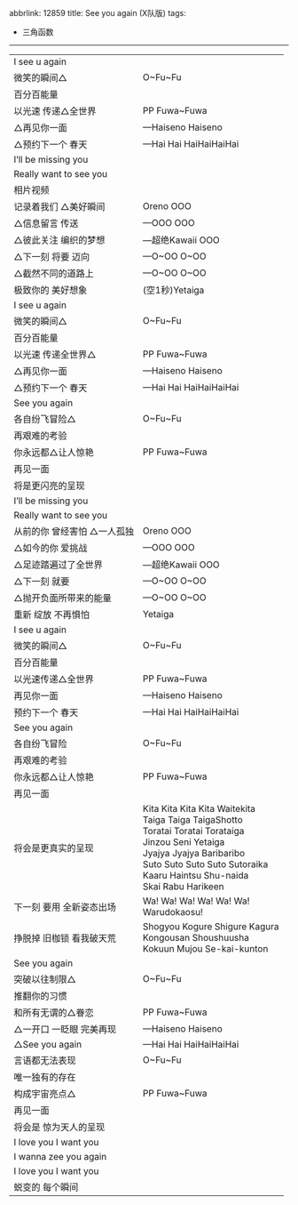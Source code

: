 abbrlink: 12859
title: See you again (X队版)
tags:
  - 三角函数
---
|      |      |
|--|--|
|I see u again|      |
|微笑的瞬间△|O~Fu~Fu|
|百分百能量|      |
|以光速 传递△全世界|PP Fuwa~Fuwa|
|△再见你一面|—Haiseno Haiseno|
|△预约下一个 春天|—Hai Hai HaiHaiHaiHai|
|I’ll be missing you|      |
|Really want to see you|      |
|相片视频|      |
|记录着我们 △美好瞬间|Oreno OOO|
|△信息留言 传送|—OOO OOO|
|△彼此关注 编织的梦想|—超绝Kawaii OOO|
|△下一刻 将要 迈向|—O~OO O~OO|
|△截然不同的道路上|—O~OO O~OO|
|极致你的 美好想象|(空1秒)Yetaiga|
|I see u again|      |
|微笑的瞬间△|O~Fu~Fu|
|百分百能量|      |
|以光速 传递全世界△|PP Fuwa~Fuwa|
|△再见你一面|—Haiseno Haiseno|
|△预约下一个 春天|—Hai Hai HaiHaiHaiHai|
|See you again|      |
|各自纷飞冒险△|O~Fu~Fu|
|再艰难的考验|      |
|你永远都△让人惊艳|PP Fuwa~Fuwa|
|再见一面|      |
|将是更闪亮的呈现|      |
|I’ll be missing you|      |
|Really want to see you|      |
|从前的你 曾经害怕 △一人孤独|Oreno OOO|
|△如今的你 爱挑战|—OOO OOO|
|△足迹踏遍过了全世界|—超绝Kawaii OOO|
|△下一刻 就要|—O~OO O~OO|
|△抛开负面所带来的能量|—O~OO O~OO|
|重新 绽放 不再惧怕|Yetaiga|
|I see u again|      |
|微笑的瞬间△|O~Fu~Fu|
|百分百能量|      |
|以光速传递△全世界|PP Fuwa~Fuwa|
|再见你一面|—Haiseno Haiseno|
|预约下一个 春天|—Hai Hai HaiHaiHaiHai|
|See you again|      |
|各自纷飞冒险|O~Fu~Fu|
|再艰难的考验|      |
|你永远都△让人惊艳|PP Fuwa~Fuwa|
|再见一面|      |
|将会是更真实的呈现|Kita Kita Kita Kita Waitekita<br>Taiga Taiga TaigaShotto<br>Toratai Toratai Torataiga<br>Jinzou Seni Yetaiga<br>Jyajya Jyajya Baribaribo<br>Suto Suto Suto Suto Sutoraika<br>Kaaru Haintsu Shu-naida<br>Skai Rabu Harikeen|
|下一刻 要用 全新姿态出场|Wa! Wa! Wa! Wa! Wa! Wa! <br>Warudokaosu!|
|挣脱掉 旧枷锁 看我破天荒|Shogyou Kogure Shigure Kagura<br>Kongousan Shoushuusha <br>Kokuun Mujou Se-kai-kunton|
|See you again|      |
|突破以往制限△|O~Fu~Fu|
|推翻你的习惯|      |
|和所有无谓的△眷恋|PP Fuwa~Fuwa|
|△一开口 一眨眼 完美再现|—Haiseno Haiseno|
|△See you again|—Hai Hai HaiHaiHaiHai|
|言语都无法表现|O~Fu~Fu|
|唯一独有的存在|      |
|构成宇宙亮点△|PP Fuwa~Fuwa|
|再见一面|      |
|将会是 惊为天人的呈现|      |
|I love you I want you|      |
|I wanna zee you again|      |
|I love you I want you|      |
|蜕变的 每个瞬间|      |